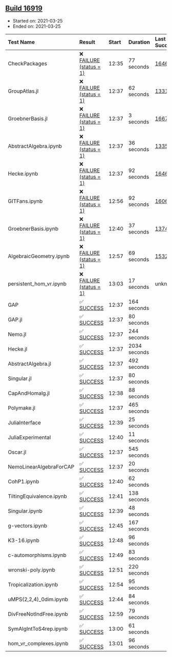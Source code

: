 ## [Build 16919](https://oscarci.mathematik.uni-kl.de/job/oscar/16919/)

* Started on: 2021-03-25
* Ended on: 2021-03-25

| Test Name    | Result | Start | Duration | Last Success | First Failure |
|:-------------|:-------|:------|:---------|:-------------|:--------------|
| CheckPackages | ❌ [FAILURE (status = 1)](https://oscarci.mathematik.uni-kl.de/job/oscar/16919/artifact/logs/build-16919/CheckPackages.log) | 12:35 | 77 seconds | [16463](https://oscarci.mathematik.uni-kl.de/job/oscar/16463/) | [16464](https://oscarci.mathematik.uni-kl.de/job/oscar/16464/) |
| GroupAtlas.jl | ❌ [FAILURE (status = 1)](https://oscarci.mathematik.uni-kl.de/job/oscar/16919/artifact/logs/build-16919/GroupAtlas.jl.log) | 12:37 | 62 seconds | [13311](https://oscarci.mathematik.uni-kl.de/job/oscar/13311/) | [13312](https://oscarci.mathematik.uni-kl.de/job/oscar/13312/) |
| GroebnerBasis.jl | ❌ [FAILURE (status = 1)](https://oscarci.mathematik.uni-kl.de/job/oscar/16919/artifact/logs/build-16919/GroebnerBasis.jl.log) | 12:37 | 3 seconds | [16676](https://oscarci.mathematik.uni-kl.de/job/oscar/16676/) | [16677](https://oscarci.mathematik.uni-kl.de/job/oscar/16677/) |
| AbstractAlgebra.ipynb | ❌ [FAILURE (status = 1)](https://oscarci.mathematik.uni-kl.de/job/oscar/16919/artifact/logs/build-16919/AbstractAlgebra.ipynb.log) | 12:37 | 36 seconds | [13355](https://oscarci.mathematik.uni-kl.de/job/oscar/13355/) | [13356](https://oscarci.mathematik.uni-kl.de/job/oscar/13356/) |
| Hecke.ipynb | ❌ [FAILURE (status = 1)](https://oscarci.mathematik.uni-kl.de/job/oscar/16919/artifact/logs/build-16919/Hecke.ipynb.log) | 12:37 | 92 seconds | [16463](https://oscarci.mathematik.uni-kl.de/job/oscar/16463/) | [16464](https://oscarci.mathematik.uni-kl.de/job/oscar/16464/) |
| GITFans.ipynb | ❌ [FAILURE (status = 1)](https://oscarci.mathematik.uni-kl.de/job/oscar/16919/artifact/logs/build-16919/GITFans.ipynb.log) | 12:56 | 92 seconds | [16068](https://oscarci.mathematik.uni-kl.de/job/oscar/16068/) | [16069](https://oscarci.mathematik.uni-kl.de/job/oscar/16069/) |
| GroebnerBasis.ipynb | ❌ [FAILURE (status = 1)](https://oscarci.mathematik.uni-kl.de/job/oscar/16919/artifact/logs/build-16919/GroebnerBasis.ipynb.log) | 12:40 | 37 seconds | [13748](https://oscarci.mathematik.uni-kl.de/job/oscar/13748/) | [13749](https://oscarci.mathematik.uni-kl.de/job/oscar/13749/) |
| AlgebraicGeometry.ipynb | ❌ [FAILURE (status = 1)](https://oscarci.mathematik.uni-kl.de/job/oscar/16919/artifact/logs/build-16919/AlgebraicGeometry.ipynb.log) | 12:57 | 69 seconds | [15322](https://oscarci.mathematik.uni-kl.de/job/oscar/15322/) | [15323](https://oscarci.mathematik.uni-kl.de/job/oscar/15323/) |
| persistent_hom_vr.ipynb | ❌ [FAILURE (status = 1)](https://oscarci.mathematik.uni-kl.de/job/oscar/16919/artifact/logs/build-16919/persistent_hom_vr.ipynb.log) | 13:03 | 17 seconds | unknown | unknown |
| GAP | ✅ [SUCCESS](https://oscarci.mathematik.uni-kl.de/job/oscar/16919/artifact/logs/build-16919/GAP.log) | 12:37 | 164 seconds |  |  |
| GAP.jl | ✅ [SUCCESS](https://oscarci.mathematik.uni-kl.de/job/oscar/16919/artifact/logs/build-16919/GAP.jl.log) | 12:37 | 80 seconds |  |  |
| Nemo.jl | ✅ [SUCCESS](https://oscarci.mathematik.uni-kl.de/job/oscar/16919/artifact/logs/build-16919/Nemo.jl.log) | 12:37 | 244 seconds |  |  |
| Hecke.jl | ✅ [SUCCESS](https://oscarci.mathematik.uni-kl.de/job/oscar/16919/artifact/logs/build-16919/Hecke.jl.log) | 12:37 | 2034 seconds |  |  |
| AbstractAlgebra.jl | ✅ [SUCCESS](https://oscarci.mathematik.uni-kl.de/job/oscar/16919/artifact/logs/build-16919/AbstractAlgebra.jl.log) | 12:37 | 492 seconds |  |  |
| Singular.jl | ✅ [SUCCESS](https://oscarci.mathematik.uni-kl.de/job/oscar/16919/artifact/logs/build-16919/Singular.jl.log) | 12:37 | 80 seconds |  |  |
| CapAndHomalg.jl | ✅ [SUCCESS](https://oscarci.mathematik.uni-kl.de/job/oscar/16919/artifact/logs/build-16919/CapAndHomalg.jl.log) | 12:38 | 88 seconds |  |  |
| Polymake.jl | ✅ [SUCCESS](https://oscarci.mathematik.uni-kl.de/job/oscar/16919/artifact/logs/build-16919/Polymake.jl.log) | 12:37 | 465 seconds |  |  |
| JuliaInterface | ✅ [SUCCESS](https://oscarci.mathematik.uni-kl.de/job/oscar/16919/artifact/logs/build-16919/JuliaInterface.log) | 12:39 | 25 seconds |  |  |
| JuliaExperimental | ✅ [SUCCESS](https://oscarci.mathematik.uni-kl.de/job/oscar/16919/artifact/logs/build-16919/JuliaExperimental.log) | 12:40 | 11 seconds |  |  |
| Oscar.jl | ✅ [SUCCESS](https://oscarci.mathematik.uni-kl.de/job/oscar/16919/artifact/logs/build-16919/Oscar.jl.log) | 12:37 | 545 seconds |  |  |
| NemoLinearAlgebraForCAP | ✅ [SUCCESS](https://oscarci.mathematik.uni-kl.de/job/oscar/16919/artifact/logs/build-16919/NemoLinearAlgebraForCAP.log) | 12:37 | 20 seconds |  |  |
| CohP1.ipynb | ✅ [SUCCESS](https://oscarci.mathematik.uni-kl.de/job/oscar/16919/artifact/logs/build-16919/CohP1.ipynb.log) | 12:40 | 62 seconds |  |  |
| TiltingEquivalence.ipynb | ✅ [SUCCESS](https://oscarci.mathematik.uni-kl.de/job/oscar/16919/artifact/logs/build-16919/TiltingEquivalence.ipynb.log) | 12:41 | 138 seconds |  |  |
| Singular.ipynb | ✅ [SUCCESS](https://oscarci.mathematik.uni-kl.de/job/oscar/16919/artifact/logs/build-16919/Singular.ipynb.log) | 12:39 | 48 seconds |  |  |
| g-vectors.ipynb | ✅ [SUCCESS](https://oscarci.mathematik.uni-kl.de/job/oscar/16919/artifact/logs/build-16919/g-vectors.ipynb.log) | 12:45 | 167 seconds |  |  |
| K3-16.ipynb | ✅ [SUCCESS](https://oscarci.mathematik.uni-kl.de/job/oscar/16919/artifact/logs/build-16919/K3-16.ipynb.log) | 12:48 | 96 seconds |  |  |
| c-automorphisms.ipynb | ✅ [SUCCESS](https://oscarci.mathematik.uni-kl.de/job/oscar/16919/artifact/logs/build-16919/c-automorphisms.ipynb.log) | 12:49 | 83 seconds |  |  |
| wronski-poly.ipynb | ✅ [SUCCESS](https://oscarci.mathematik.uni-kl.de/job/oscar/16919/artifact/logs/build-16919/wronski-poly.ipynb.log) | 12:51 | 220 seconds |  |  |
| Tropicalization.ipynb | ✅ [SUCCESS](https://oscarci.mathematik.uni-kl.de/job/oscar/16919/artifact/logs/build-16919/Tropicalization.ipynb.log) | 12:54 | 95 seconds |  |  |
| uMPS(2,2,4)_0dim.ipynb | ✅ [SUCCESS](https://oscarci.mathematik.uni-kl.de/job/oscar/16919/artifact/logs/build-16919/uMPS-2-2-4-_0dim.ipynb.log) | 12:44 | 84 seconds |  |  |
| DivFreeNotIndFree.ipynb | ✅ [SUCCESS](https://oscarci.mathematik.uni-kl.de/job/oscar/16919/artifact/logs/build-16919/DivFreeNotIndFree.ipynb.log) | 12:59 | 79 seconds |  |  |
| SymAlgIntToS4rep.ipynb | ✅ [SUCCESS](https://oscarci.mathematik.uni-kl.de/job/oscar/16919/artifact/logs/build-16919/SymAlgIntToS4rep.ipynb.log) | 13:00 | 61 seconds |  |  |
| hom_vr_complexes.ipynb | ✅ [SUCCESS](https://oscarci.mathematik.uni-kl.de/job/oscar/16919/artifact/logs/build-16919/hom_vr_complexes.ipynb.log) | 13:01 | 96 seconds |  |  |
